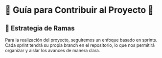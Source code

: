 # 📌 Guía para Contribuir al Proyecto 🚀

## 🌿 Estrategia de Ramas

Para la realización del proyecto, seguiremos un enfoque basado en sprints. Cada sprint tendrá su propia branch en el repositorio, lo que nos permitirá organizar y aislar los avances de manera clara.
